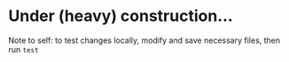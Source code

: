 # Under (heavy) construction...

Note to self: to test changes locally, modify and save necessary files, then run `test`